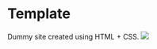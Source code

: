 # Template
Dummy site created using HTML + CSS.
![](images/Screen%20Shot%202019-12-08%20at%206.17.59%20PM.png)
